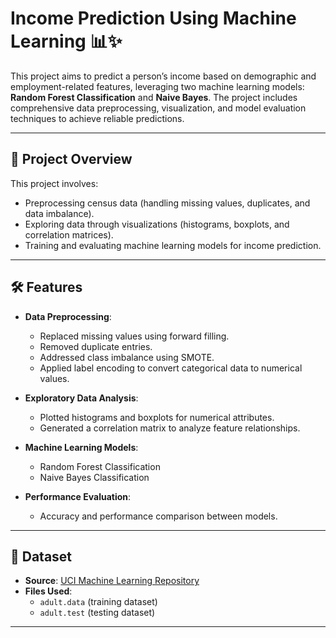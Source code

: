 # Income Prediction Using Machine Learning 📊✨

This project aims to predict a person’s income based on demographic and employment-related features, leveraging two machine learning models: **Random Forest Classification** and **Naive Bayes**. The project includes comprehensive data preprocessing, visualization, and model evaluation techniques to achieve reliable predictions.

---

## 🚀 Project Overview

This project involves:
- Preprocessing census data (handling missing values, duplicates, and data imbalance).
- Exploring data through visualizations (histograms, boxplots, and correlation matrices).
- Training and evaluating machine learning models for income prediction.

---

## 🛠️ Features

- **Data Preprocessing**:
  - Replaced missing values using forward filling.
  - Removed duplicate entries.
  - Addressed class imbalance using SMOTE.
  - Applied label encoding to convert categorical data to numerical values.

- **Exploratory Data Analysis**:
  - Plotted histograms and boxplots for numerical attributes.
  - Generated a correlation matrix to analyze feature relationships.

- **Machine Learning Models**:
  - Random Forest Classification
  - Naive Bayes Classification

- **Performance Evaluation**:
  - Accuracy and performance comparison between models.

---

## 📁 Dataset

- **Source**: [UCI Machine Learning Repository](https://archive.ics.uci.edu/dataset/2/adult)
- **Files Used**:
  - `adult.data` (training dataset)
  - `adult.test` (testing dataset)

---
